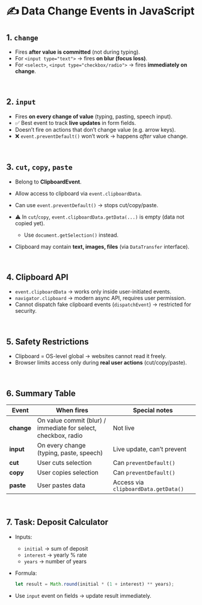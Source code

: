 

# ✍️ Data Change Events in JavaScript

## 1. `change`

* Fires **after value is committed** (not during typing).
* For `<input type="text">` → fires **on blur (focus loss)**.
* For `<select>`, `<input type="checkbox/radio">` → fires **immediately on change**.

<br>

## 2. `input`

* Fires **on every change of value** (typing, pasting, speech input).
* ✅ Best event to track **live updates** in form fields.
* Doesn’t fire on actions that don’t change value (e.g. arrow keys).
* ❌ `event.preventDefault()` won’t work → happens *after* value change.

<br>

## 3. `cut`, `copy`, `paste`

* Belong to **ClipboardEvent**.
* Allow access to clipboard via `event.clipboardData`.
* Can use `event.preventDefault()` → stops cut/copy/paste.
* ⚠️ In `cut`/`copy`, `event.clipboardData.getData(...)` is empty (data not copied yet).

  * Use `document.getSelection()` instead.
* Clipboard may contain **text, images, files** (via `DataTransfer` interface).

<br>

## 4. Clipboard API

* `event.clipboardData` → works only inside user-initiated events.
* `navigator.clipboard` → modern async API, requires user permission.
* Cannot dispatch fake clipboard events (`dispatchEvent`) → restricted for security.

<br>

## 5. Safety Restrictions

* Clipboard = OS-level global → websites cannot read it freely.
* Browser limits access only during **real user actions** (cut/copy/paste).

<br>

## 6. Summary Table

| Event      | When fires                                                     | Special notes                        |
| ---------- | -------------------------------------------------------------- | ------------------------------------ |
| **change** | On value commit (blur) / immediate for select, checkbox, radio | Not live                             |
| **input**  | On every change (typing, paste, speech)                        | Live update, can’t prevent           |
| **cut**    | User cuts selection                                            | Can `preventDefault()`               |
| **copy**   | User copies selection                                          | Can `preventDefault()`               |
| **paste**  | User pastes data                                               | Access via `clipboardData.getData()` |

<br>

## 7. Task: Deposit Calculator

* Inputs:

  * `initial` → sum of deposit
  * `interest` → yearly % rate
  * `years` → number of years
* Formula:

  ```js
  let result = Math.round(initial * (1 + interest) ** years);
  ```
* Use `input` event on fields → update result immediately.
